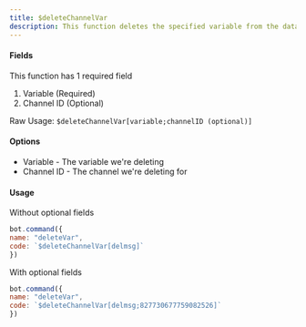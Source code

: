 ```yaml
---
title: $deleteChannelVar
description: This function deletes the specified variable from the database
---
```


#### Fields

This function has 1 required field

1. Variable \(Required\)
2. Channel ID \(Optional\)

Raw Usage: `$deleteChannelVar[variable;channelID (optional)]`

#### Options

* Variable - The variable we're deleting
* Channel ID - The channel we're deleting for

#### Usage

Without optional fields

```javascript
bot.command({
name: "deleteVar",
code: `$deleteChannelVar[delmsg]`
})
```

With optional fields

```javascript
bot.command({
name: "deleteVar",
code: `$deleteChannelVar[delmsg;827730677759082526]`
})
```

